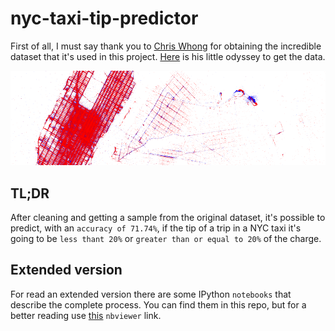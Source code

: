 nyc-taxi-tip-predictor
======================

First of all, I must say thank you to [Chris Whong](https://twitter.com/chris_whong) for obtaining the incredible dataset that it's used in this project. [Here](http://chriswhong.com/open-data/foil_nyc_taxi/) is his little odyssey to get the data.

![Map](./resources/map_1.png "Map")


TL;DR
-----

After cleaning and getting a sample from the original dataset, it's possible to predict, with an `accuracy of 71.74%`, if the tip of a trip in a NYC taxi it's going to be `less thant 20%` or `greater than or equal to 20%` of the charge.


Extended version
----------------

For read an extended version there are some IPython `notebooks` that describe the complete process. You can find them in this repo, but for a better reading use [this](http://nbviewer.ipython.org/github/josemazo/nyc-taxi-tip-predictor/tree/master/notebooks/) `nbviewer` link.
